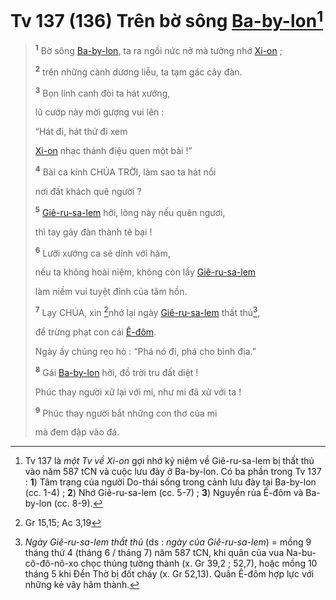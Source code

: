 # Tv 137 (136) Trên bờ sông [Ba-by-lon]()[^1-cd291307-4067-4238-928d-9ad1c8b3049a]

> <sup><b>1</b></sup> Bờ sông [Ba-by-lon](), ta ra ngồi nức nở mà tưởng nhớ [Xi-on]() ;
>
> <sup><b>2</b></sup> trên những cành dương liễu, ta tạm gác cây đàn.
>
> <sup><b>3</b></sup> Bọn lính canh đòi ta hát xướng,
>
> lũ cướp này mời gượng vui lên :
>
> “Hát đi, hát thử đi xem
>
> [Xi-on]() nhạc thánh điệu quen một bài !”
>
> <sup><b>4</b></sup> Bài ca kính CHÚA TRỜI, làm sao ta hát nổi
>
> nơi đất khách quê người ?
>
> <sup><b>5</b></sup> [Giê-ru-sa-lem]() hỡi, lòng này nếu quên ngươi,
>
> thì tay gảy đàn thành tê bại !
>
> <sup><b>6</b></sup> Lưỡi xướng ca sẽ dính với hàm,
>
> nếu ta không hoài niệm, không còn lấy [Giê-ru-sa-lem]()
>
> làm niềm vui tuyệt đỉnh của tâm hồn.
>
> <sup><b>7</b></sup> Lạy CHÚA, xin [^1@-cd291307-4067-4238-928d-9ad1c8b3049a]nhớ lại ngày [Giê-ru-sa-lem]() thất thủ[^2-cd291307-4067-4238-928d-9ad1c8b3049a],
>
> để trừng phạt con cái [Ê-đôm]().
>
> Ngày ấy chúng reo hò : “Phá nó đi, phá cho bình địa.”
>
> <sup><b>8</b></sup> Gái [Ba-by-lon]() hỡi, đồ trời tru đất diệt !
>
> Phúc thay người xử lại với mi, như mi đã xử với ta !
>
> <sup><b>9</b></sup> Phúc thay người bắt những con thơ của mi
>
> mà đem đập vào đá.

[^1-cd291307-4067-4238-928d-9ad1c8b3049a]: Tv 137 là _một Tv về Xi-on_ gợi nhớ kỷ niệm về Giê-ru-sa-lem bị thất thủ vào năm 587 tCN và cuộc lưu đày ở Ba-by-lon. Có ba phần trong Tv 137 : **1**) Tâm trạng của người Do-thái sống trong cảnh lưu đày tại Ba-by-lon (cc. 1-4) ; **2**) Nhớ Giê-ru-sa-lem (cc. 5-7) ; **3**) Nguyền rủa Ê-đôm và Ba-by-lon (cc. 8-9).

[^2-cd291307-4067-4238-928d-9ad1c8b3049a]: _Ngày Giê-ru-sa-lem thất thủ_ (ds : _ngày của Giê-ru-sa-lem_) = mồng 9 tháng thứ 4 (tháng 6 / tháng 7) năm 587 tCN, khi quân của vua Na-bu-cô-đô-nô-xo chọc thủng tường thành (x. Gr 39,2 ; 52,7), hoặc mồng 10 tháng 5 khi Đền Thờ bị đốt cháy (x. Gr 52,13). Quân Ê-đôm hợp lực với những kẻ vây hãm thành.

[^1@-cd291307-4067-4238-928d-9ad1c8b3049a]: Gr 15,15; Ac 3,19
